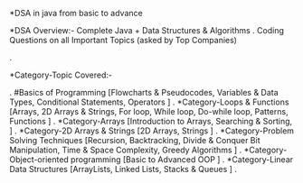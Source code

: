 *DSA in java from basic to advance 

*DSA Overview:-
Complete Java + Data Structures & Algorithms
.
Coding Questions on all Important Topics (asked by Top
Companies)

.

*Category-Topic Covered:-


.
#Basics of Programming
[Flowcharts & Pseudocodes,
Variables & Data Types,
Conditional Statements,
Operators
]
.
*Category-Loops & Functions
[Arrays,
2D Arrays & Strings,
For loop, While loop, Do-while loop,
Patterns,
Functions
]
.
*Category-Arrays
[Introduction to Arrays,
Searching & Sorting,
]
.
*Category-2D Arrays & Strings
[2D Arrays,
Strings
]
.
*Category-Problem Solving Techniques
[Recursion, Backtracking,
Divide & Conquer
Bit Manipulation,
Time & Space Complexity,
Greedy Algorithms
]
.
*Category-Object-oriented programming
[Basic to Advanced OOP
]
.
*Category-Linear Data Structures
[ArrayLists,
Linked Lists,
Stacks & Queues
]
.
